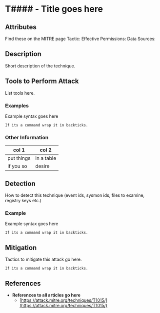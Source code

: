 ﻿# T#### - Title goes here

## Attributes
Find these on the MITRE page
Tactic: 
Effective Permissions: 
Data Sources: 

## Description

Short description of the technique.

## Tools to Perform Attack

List tools here.

### Examples

Example syntax goes here
```shell
If its a command wrap it in backticks.
```

### Other Information

|col 1|col 2|
|-|-|
|put things| in a table |
|if you so | desire |


## Detection

How to detect this technique (event ids, sysmon ids, files to examine, registry keys etc.)

### Example

Example syntax goes here
```shell
If its a command wrap it in backticks.
```

## Mitigation

Tactics to mitigate this attack go here.
```shell
If its a command wrap it in backticks.
```
## References

- **References to all articles go here**
  - [https://attack.mitre.org/techniques/T1015/](https://attack.mitre.org/techniques/T1015/)

